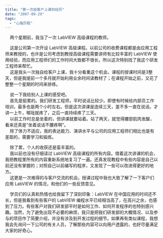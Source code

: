 ```yaml
---
title: "第一次给客户上课的经历"
date: "2007-09-29"
tags: 
  - "心路历程"
---
```


    两个星期前，我当了一次 LabVIEW 高级课程的教师。  
  
    这是公司第一次开设 LabVIEW 高级课程。以前公司的收费课程都是由应用工程师来教授的，也许是公司考虑到教授高级课程需要讲师有比较丰富的 LabVIEW 使用经验，而应用工程师们的工作时间大致都不很长，所以这次特别找了我这个研发工程师来帮忙。  
    这是我头一次独自给客户上课，我十分看重这个机会。课程的授课时间是3整天，但是我提前一个多月就开始利用业余时间读教材了；在课程开始之前，又花了整整一个星期的时间来排练。  
  
    说一下我给别人上课的感受吧。  
    首先是挺累的。我们研发工程师，平时说话比较少。即使有时候给内部员工作培训，最多也是两个小时左右。但是这次讲课是连续三天，差不多一直在说话。才讲一上午，喉咙就疼了，之后一直持续疼了三天。  
    以前工作时总是坐着的，但讲课就要站着。站了两天，就觉得腰部肌肉发酸，看来还真是“坐着说话不腰疼啊”。  
    除了体力不适应，我的表达能力、演讲水平与公司的应用工程师们相比也是有差距的，需要学习和锻炼。  
  
    除了累，个人的收获还是蛮丰富的。  
    我以前也没有仔细读过 LabVIEW 高级课程的所有内容。借着这次讲课的机会，我把教程里所有的内容重新系统地复习了一遍。还真发现教程中有些内容是自己以前还没有掌握的；对照自己以前编写的程序，又发现了一些可以改进得更好的地方。  
    这更是一次难得的与客户交流的机会。授课过程中我也大致了解了一下客户们应用 LabVIEW 的情况，和他们的一些反馈意见。  
  
    学员们的认真和热情也给我留下了深刻印象：LabVIEW 在中国应用的时间还不长，但是我看到有些客户的 LabVIEW 编程水平已经相当高了，在高兴之余，也感到了压力。有些客户对我们研发部平时是如何工作、如何开发程序的也特别感兴趣。当然，为了避免出现不必要的麻烦，我只是把我们研发部的大概情况、以及参与的项目作了简要介绍，并没有涉及到开发过程的细节。如果再有类似课程，我想我会先询问一下公司的有关人员，了解那些内容可以向用户透露的，也好尽量满足大家的好奇心。
